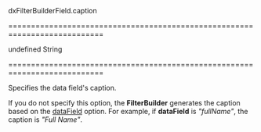 <!--id-->dxFilterBuilderField.caption<!--/id-->
===========================================================================
<!--default-->undefined<!--/default-->
<!--type-->String<!--/type-->
===========================================================================

<!--shortDescription-->
Specifies the data field's caption. 
<!--/shortDescription-->

<!--fullDescription-->
If you do not specify this option, the **FilterBuilder** generates the caption based on the [dataField](/Documentation/ApiReference/UI_Widgets/dxFilterBuilder/Field/#dataField) option. For example, if **dataField** is *"fullName"*, the caption is *"Full Name"*.
<!--/fullDescription-->